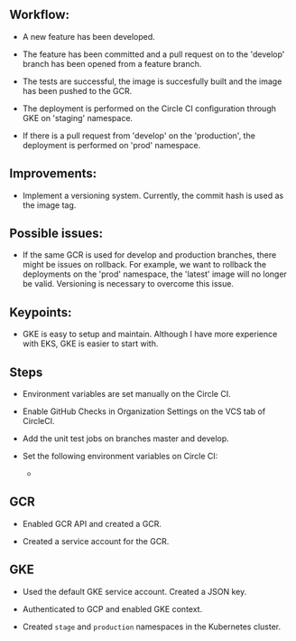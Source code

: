 
## Workflow: 

- A new feature has been developed. 

- The feature has been committed and a pull request on to the 'develop' branch has been opened from a feature branch. 

- The tests are successful, the image is succesfully built and the image has been pushed to the GCR. 

- The deployment is performed on the Circle CI configuration through GKE on 'staging' namespace.

- If there is a pull request from 'develop' on the 'production', the deployment is performed on 'prod' namespace. 

## Improvements:

- Implement a versioning system. Currently, the commit hash is used as the image tag. 

## Possible issues:

- If the same GCR is used for develop and production branches, there might be issues on rollback. For example, we want to rollback the deployments on the 'prod' namespace, the 'latest' image will no longer be valid. Versioning is necessary to overcome this issue. 

## Keypoints:

- GKE is easy to setup and maintain. Although I have more experience with EKS, GKE is easier to start with. 

## Steps

- Environment variables are set manually on the Circle CI.

- Enable GitHub Checks in Organization Settings on the VCS tab of CircleCI.

- Add the unit test jobs on branches master and develop.

- Set the following environment variables on Circle CI:

  - 

## GCR

- Enabled GCR API and created a GCR.

- Created a service account for the GCR.

## GKE

- Used the default GKE service account. Created a JSON key.

- Authenticated to GCP and enabled GKE context.

- Created `stage` and `production` namespaces in the Kubernetes cluster.

